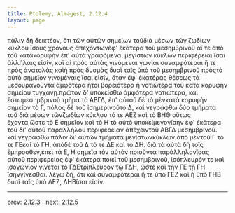 ```yaml
---
title: Ptolemy, Almagest, 2.12.4
layout: page
---
```


πάλιν δὴ δεικτέον, ὅτι τῶν αὐτῶν σημείων τοῦδιὰ μέσων τῶν ζῳδίων κύκλου ἴσους χρόνους ἀπεχόντωνἐφ' ἑκάτερα τοῦ μεσημβρινοῦ αἵ τε ἀπὸ τοῦ κατὰκορυφὴν ἐπ' αὐτὰ γραφόμεναι μεγίστων κύκλων περιφέρειαι ἴσαι ἀλλήλαις εἰσίν, καὶ αἱ πρὸς αὐτὰς γινόμεναι γωνίαι συναμφότεραι ἥ τε πρὸς ἀνατολὰς καὶἡ πρὸς δυσμὰς δυσὶ ταῖς ὑπὸ τοῦ μεσημβρινοῦ πρὸςτὸ αὐτὸ σημεῖον γινομέναις ἴσαι εἰσίν, ὅταν ἐφ' ἑκατέρας θέσεως τὰ μεσουρανοῦντα ἀμφότερα ἤτοι βορειότερα ἢ νοτιώτερα τοῦ κατὰ κορυφὴν σημείου τυγχάνῃ.πρῶτον δ' ὑποκείσθω ἀμφότερα νοτιώτερα, καὶ ἔστωμεσημβρινοῦ τμῆμα τὸ ΑΒΓΔ, ἐπ' αὐτοῦ δὲ τὸ μὲνκατὰ κορυφὴν σημεῖον τὸ Γ, πόλος δὲ τοῦ ἰσημερινοῦτὸ Δ, καὶ γεγράφθω δύο τμήματα τοῦ διὰ μέσων τῶνζῳδίων κύκλου τό τε ΑΕΖ καὶ τὸ ΒΗΘ οὕτως ἔχοντα,ὥστε τὸ Ε σημεῖον καὶ τὸ Η τὸ αὐτὸ ὑποκείμενονἴσην ἐφ' ἑκάτερα τοῦ δι' αὐτοῦ παραλλήλου περιφέρειαν ἀπέχειντοῦ ΑΒΓΔ μεσημβρινοῦ. καὶ γεγράφθω πάλιν δι' αὐτῶν τμήματα μεγίστωνκύκλων ἀπὸ μὲντοῦ Γ τό τε ΓΕκαὶ τὸ ΓΗ, ἀπὸδὲ τοῦ Δ τό τε ΔΕ καὶ τὸ ΔΗ. διὰ τὰ αὐτὰ δὴ τοῖς ἔμπροσθεν,ἐπεὶ τὰ Ε, Η σημεῖα τὸν αὐτὸν ποιοῦντα παράλληλονἴσας αὐτοῦ περιφερείας ἐφ' ἑκάτερα ποιεῖ τοῦ μεσημβρινοῦ, ἰσόπλευρόν τε καὶ ἰσογώνιον γίνεται τὸ ΓΔΕτρίπλευρον τῷ ΓΔΗ, ὥστε καὶ τὴν ΓΕ τῇ ΓΗ ἴσηνγίνεσθαι. λέγω δή, ὅτι καὶ συναμφότεραι ἥ τε ὑπὸ ΓΕΖ καὶ ἡ ὑπὸ ΓΗΒ δυσὶ ταῖς ὑπὸ ΔΕΖ, ΔΗΒἴσαι εἰσίν.

---

prev: [2.12.3](../2.12.3/) | next: [2.12.5](../2.12.5/)

